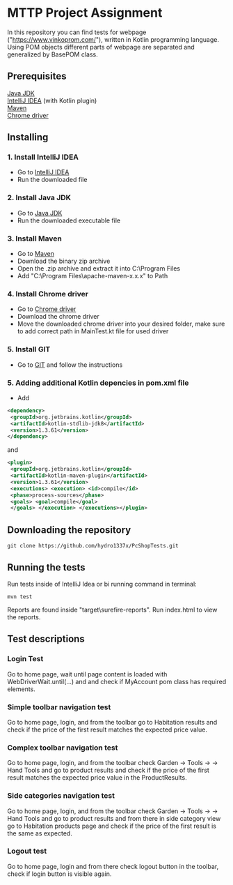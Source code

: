 
#  MTTP Project Assignment

In this repository you can find tests for webpage ("https://www.vinkoprom.com/"),  written in Kotlin programming language. Using POM objects different parts of webpage are separated and generalized by BasePOM class.

## Prerequisites

[Java JDK](https://www.oracle.com/technetwork/java/javase/downloads/jdk8-downloads-2133151.html)<br/>
[IntelliJ IDEA](https://www.jetbrains.com/idea/download/#section=windows) (with Kotlin plugin)<br />
[Maven](https://maven.apache.org/download.cgi)<br />
[Chrome driver](https://chromedriver.chromium.org/)<br />

## Installing

### 1. Install IntelliJ IDEA

- Go to [IntelliJ IDEA](https://www.jetbrains.com/idea/download/#section=windows)<br />
- Run the downloaded file<br />

### 2. Install Java JDK

- Go to [Java JDK](https://www.oracle.com/technetwork/java/javase/downloads/jdk8-downloads-2133151.html)<br />
- Run the downloaded executable file <br />

### 3. Install Maven

- Go to [Maven](https://maven.apache.org/download.cgi)<br />
- Download the binary zip archive<br />
- Open the .zip archive and extract it into C:\Program Files<br />
- Add "C:\Program Files\apache-maven-x.x.x" to Path

### 4. Install Chrome driver

- Go to [Chrome driver](https://chromedriver.chromium.org/)<br />
- Download the chrome driver<br />
- Move the downloaded chrome driver into your desired folder, make sure to add correct path in MainTest.kt file for used driver<br />

### 5. Install GIT

- Go to [GIT](https://git-scm.com/downloads) and follow the instructions<br />

### 5. Adding additional Kotlin depencies in pom.xml file

- Add <br />
```xml
<dependency>
 <groupId>org.jetbrains.kotlin</groupId>
 <artifactId>kotlin-stdlib-jdk8</artifactId>
 <version>1.3.61</version>
</dependency>
```
and
```xml
<plugin>
 <groupId>org.jetbrains.kotlin</groupId>
 <artifactId>kotlin-maven-plugin</artifactId>
 <version>1.3.61</version>
 <executions> <execution> <id>compile</id>
 <phase>process-sources</phase>
 <goals> <goal>compile</goal>
 </goals> </execution> </executions></plugin>
```

## Downloading the repository
```
git clone https://github.com/hydro1337x/PcShopTests.git
```

## Running the tests

Run tests inside of IntelliJ Idea or bi running command in terminal:<br />
```
mvn test
```
Reports are found inside "target\surefire-reports". Run index.html to view the reports.

## Test descriptions

### Login Test

Go to home page, wait until page content is loaded with WebDriverWait.until(...) and and check if MyAccount pom class has required elements.

### Simple toolbar navigation test

Go to home page, login, and from the toolbar go to Habitation results and check if the price of the first result matches the expected price value.

### Complex toolbar navigation test

Go to home page, login, and from the toolbar check Garden -> Tools -> -> Hand Tools and go to product results and check if the price of the first result matches the expected price value in the ProductResults.

### Side categories navigation test
Go to home page, login, and from the toolbar check Garden -> Tools -> -> Hand Tools and go to product results and from there in side category view go to Habitation products page and check if the price of the first result is the same as expected.


### Logout test

Go to home page, login and from there check logout button in the toolbar, check if login button is visible again.